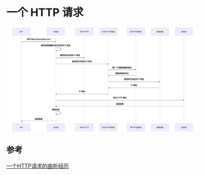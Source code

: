 # 一个 HTTP 请求
![mermaid-diagram-03.svg](https://raw.githubusercontent.com/jin-sheng/jin-sheng.github.io/master/http/mermaid-diagram-03.svg)

## 参考
[一个HTTP请求的曲折经历](https://www.neroht.com/article-detail/18)  
